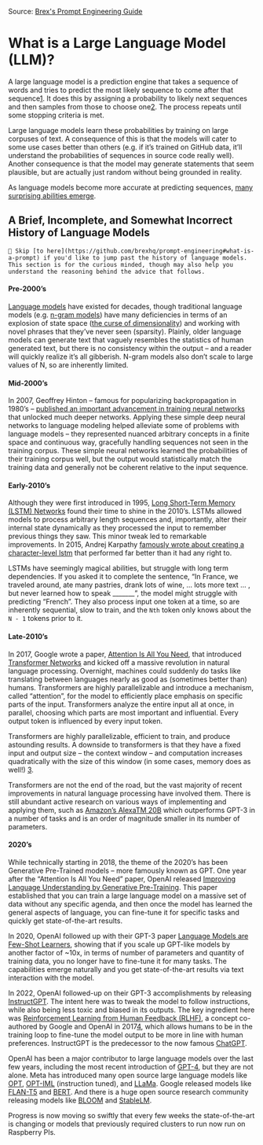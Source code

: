 Source: [Brex's Prompt Engineering Guide](https://github.com/brexhq/prompt-engineering)


# What is a Large Language Model (LLM)?

A large language model is a prediction engine that takes a sequence of words and tries to predict the most likely sequence to come after that sequence[1](https://github.com/brexhq/prompt-engineering#user-content-fn-1-c469ce9a530323051f820a429526d8df). It does this by assigning a probability to likely next sequences and then samples from those to choose one[2](https://github.com/brexhq/prompt-engineering#user-content-fn-2-c469ce9a530323051f820a429526d8df). The process repeats until some stopping criteria is met.

Large language models learn these probabilities by training on large corpuses of text. A consequence of this is that the models will cater to some use cases better than others (e.g. if it’s trained on GitHub data, it’ll understand the probabilities of sequences in source code really well). Another consequence is that the model may generate statements that seem plausible, but are actually just random without being grounded in reality.

As language models become more accurate at predicting sequences, [many surprising abilities emerge](https://www.assemblyai.com/blog/emergent-abilities-of-large-language-models/).

## A Brief, Incomplete, and Somewhat Incorrect History of Language Models
```ad-note
📌 Skip [to here](https://github.com/brexhq/prompt-engineering#what-is-a-prompt) if you'd like to jump past the history of language models. This section is for the curious minded, though may also help you understand the reasoning behind the advice that follows.
```

#### Pre-2000’s
[Language models](https://en.wikipedia.org/wiki/Language_model#Model_types) have existed for decades, though traditional language models (e.g. [n-gram models](https://en.wikipedia.org/wiki/N-gram_language_model)) have many deficiencies in terms of an explosion of state space ([the curse of dimensionality](https://en.wikipedia.org/wiki/Curse_of_dimensionality)) and working with novel phrases that they’ve never seen (sparsity). Plainly, older language models can generate text that vaguely resembles the statistics of human generated text, but there is no consistency within the output – and a reader will quickly realize it’s all gibberish. N-gram models also don’t scale to large values of N, so are inherently limited.

#### Mid-2000’s
In 2007, Geoffrey Hinton – famous for popularizing backpropagation in 1980’s – [published an important advancement in training neural networks](http://www.cs.toronto.edu/~fritz/absps/tics.pdf) that unlocked much deeper networks. Applying these simple deep neural networks to language modeling helped alleviate some of problems with language models – they represented nuanced arbitrary concepts in a finite space and continuous way, gracefully handling sequences not seen in the training corpus. These simple neural networks learned the probabilities of their training corpus well, but the output would statistically match the training data and generally not be coherent relative to the input sequence.

#### Early-2010’s
Although they were first introduced in 1995, [Long Short-Term Memory (LSTM) Networks](https://en.wikipedia.org/wiki/Long_short-term_memory) found their time to shine in the 2010’s. LSTMs allowed models to process arbitrary length sequences and, importantly, alter their internal state dynamically as they processed the input to remember previous things they saw. This minor tweak led to remarkable improvements. In 2015, Andrej Karpathy [famously wrote about creating a character-level lstm](http://karpathy.github.io/2015/05/21/rnn-effectiveness/) that performed far better than it had any right to.

LSTMs have seemingly magical abilities, but struggle with long term dependencies. If you asked it to complete the sentence, “In France, we traveled around, ate many pastries, drank lots of wine, ... lots more text ... , but never learned how to speak _______”, the model might struggle with predicting “French”. They also process input one token at a time, so are inherently sequential, slow to train, and the `Nth` token only knows about the `N - 1` tokens prior to it.

#### Late-2010’s
In 2017, Google wrote a paper, [Attention Is All You Need](https://arxiv.org/pdf/1706.03762.pdf), that introduced [Transformer Networks](https://en.wikipedia.org/wiki/Transformer_(machine_learning_model)) and kicked off a massive revolution in natural language processing. Overnight, machines could suddenly do tasks like translating between languages nearly as good as (sometimes better than) humans. Transformers are highly parallelizable and introduce a mechanism, called “attention”, for the model to efficiently place emphasis on specific parts of the input. Transformers analyze the entire input all at once, in parallel, choosing which parts are most important and influential. Every output token is influenced by every input token.

Transformers are highly parallelizable, efficient to train, and produce astounding results. A downside to transformers is that they have a fixed input and output size – the context window – and computation increases quadratically with the size of this window (in some cases, memory does as well!) [3](https://github.com/brexhq/prompt-engineering#user-content-fn-3-c469ce9a530323051f820a429526d8df).

Transformers are not the end of the road, but the vast majority of recent improvements in natural language processing have involved them. There is still abundant active research on various ways of implementing and applying them, such as [Amazon’s AlexaTM 20B](https://www.amazon.science/blog/20b-parameter-alexa-model-sets-new-marks-in-few-shot-learning) which outperforms GPT-3 in a number of tasks and is an order of magnitude smaller in its number of parameters.

#### 2020’s
While technically starting in 2018, the theme of the 2020’s has been Generative Pre-Trained models – more famously known as GPT. One year after the “Attention Is All You Need” paper, OpenAI released [Improving Language Understanding by Generative Pre-Training](https://s3-us-west-2.amazonaws.com/openai-assets/research-covers/language-unsupervised/language_understanding_paper.pdf). This paper established that you can train a large language model on a massive set of data without any specific agenda, and then once the model has learned the general aspects of language, you can fine-tune it for specific tasks and quickly get state-of-the-art results.

In 2020, OpenAI followed up with their GPT-3 paper [Language Models are Few-Shot Learners](https://proceedings.neurips.cc/paper/2020/file/1457c0d6bfcb4967418bfb8ac142f64a-Paper.pdf), showing that if you scale up GPT-like models by another factor of ~10x, in terms of number of parameters and quantity of training data, you no longer have to fine-tune it for many tasks. The capabilities emerge naturally and you get state-of-the-art results via text interaction with the model.

In 2022, OpenAI followed-up on their GPT-3 accomplishments by releasing [InstructGPT](https://openai.com/research/instruction-following). The intent here was to tweak the model to follow instructions, while also being less toxic and biased in its outputs. The key ingredient here was [Reinforcement Learning from Human Feedback (RLHF)](https://arxiv.org/pdf/1706.03741.pdf), a concept co-authored by Google and OpenAI in 2017[4](https://github.com/brexhq/prompt-engineering#user-content-fn-4-c469ce9a530323051f820a429526d8df), which allows humans to be in the training loop to fine-tune the model output to be more in line with human preferences. InstructGPT is the predecessor to the now famous [ChatGPT](https://en.wikipedia.org/wiki/ChatGPT).

OpenAI has been a major contributor to large language models over the last few years, including the most recent introduction of [GPT-4](https://cdn.openai.com/papers/gpt-4.pdf), but they are not alone. Meta has introduced many open source large language models like [OPT](https://huggingface.co/facebook/opt-66b), [OPT-IML](https://huggingface.co/facebook/opt-iml-30b) (instruction tuned), and [LLaMa](https://ai.facebook.com/blog/large-language-model-llama-meta-ai/). Google released models like [FLAN-T5](https://huggingface.co/google/flan-t5-xxl) and [BERT](https://huggingface.co/bert-base-uncased). And there is a huge open source research community releasing models like [BLOOM](https://huggingface.co/bigscience/bloom) and [StableLM](https://github.com/stability-AI/stableLM/).

Progress is now moving so swiftly that every few weeks the state-of-the-art is changing or models that previously required clusters to run now run on Raspberry PIs.